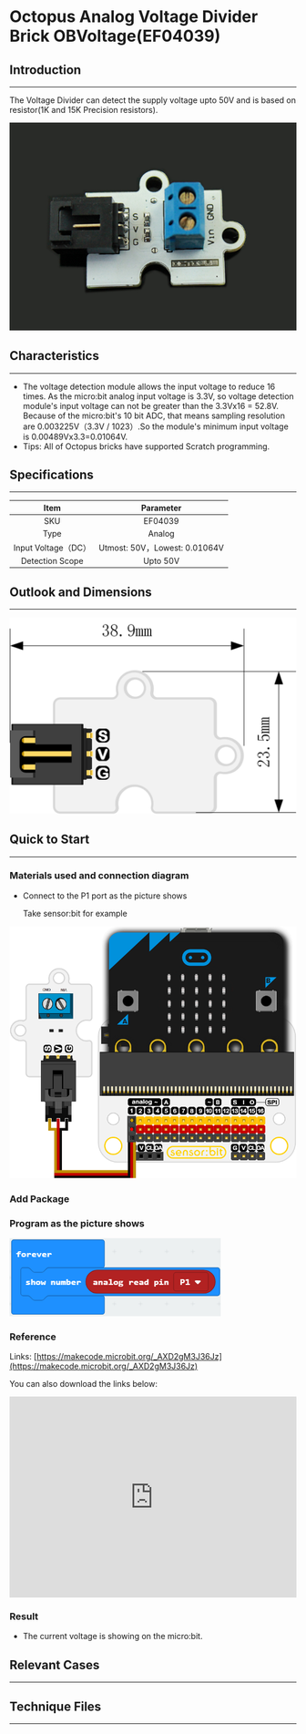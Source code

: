 # Octopus Analog Voltage Divider Brick OBVoltage(EF04039) 

## Introduction
---
The Voltage Divider can detect the supply voltage upto 50V and  is based on resistor(1K and 15K Precision resistors).

 ![](./images/fl6I2w5.jpg)

## Characteristics
---
- The voltage detection module allows the input voltage to reduce 16 times. As the micro:bit analog input voltage is 3.3V, so voltage detection module's input voltage can not be greater than the 3.3Vx16 = 52.8V. Because of the micro:bit's 10 bit ADC, that means sampling resolution are 0.003225V（3.3V / 1023）.So the module's minimum input voltage is 0.00489Vx3.3=0.01064V.   
- Tips: All of Octopus bricks have supported Scratch programming. 

## Specifications
---

Item | Parameter 
:-: | :-: 
SKU|EF04039
Type|Analog
Input Voltage（DC）|Utmost: 50V，Lowest: 0.01064V
Detection Scope|Upto 50V

## Outlook and Dimensions
---
 ![](./images/doEjdcR.png)

## Quick to Start
---
### Materials used and connection diagram

- Connect to the P1 port as the picture shows

  Take sensor:bit for example

 ![](./images/fcHzFyT.png)

### Add Package

### Program as the picture shows

 ![](./images/6DO11mU.png)

### Reference
Links: [https://makecode.microbit.org/_AXD2gM3J36Jz](https://makecode.microbit.org/_AXD2gM3J36Jz)

You can also download the links below:

<div style="position:relative;height:0;padding-bottom:70%;overflow:hidden;"><iframe style="position:absolute;top:0;left:0;width:100%;height:100%;" src="https://makecode.microbit.org/#pub:_AXD2gM3J36Jz" frameborder="0" sandbox="allow-popups allow-forms allow-scripts allow-same-origin"></iframe></div>  


### Result
- The current voltage is showing on the micro:bit.

## Relevant Cases
---

## Technique Files
---
